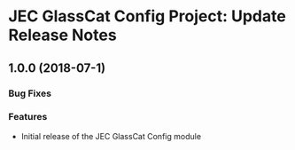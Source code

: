 # JEC GlassCat Config Project: Update Release Notes

<a name="jec-glasscat-config-1.0.0"></a>
## **1.0.0** (2018-07-1)

### Bug Fixes

### Features

- Initial release of the JEC GlassCat Config module